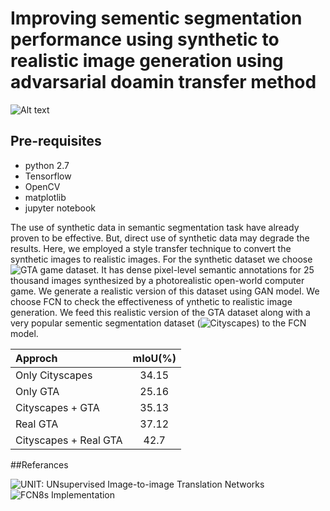 # Improving sementic segmentation performance using synthetic to realistic image generation using advarsarial doamin transfer method

![Alt text](Photos/syn.png)


## Pre-requisites

- python 2.7
- Tensorflow 
- OpenCV
- matplotlib
- jupyter notebook

The use of synthetic data in semantic segmentation task have already proven to be effective. But, direct use of synthetic data may degrade the results. Here, we employed a style transfer technique to convert the synthetic images to realistic images. For the synthetic dataset we choose ![GTA](https://download.visinf.tu-darmstadt.de/data/from_games/) game dataset. It has dense pixel-level semantic annotations for 25 thousand images synthesized by a photorealistic open-world computer game. We generate a realistic version of this dataset using GAN model. 
We choose FCN to check the effectiveness of ynthetic to realistic image generation. We feed this realistic version of the GTA dataset along with a very popular sementic segmentation dataset (![Cityscapes](https://www.cityscapes-dataset.com/)) to the FCN model. 

| Approch    | mIoU(%) | 
|:--------------- |:---------------:|
| Only Cityscapes|    34.15|  
|  Only GTA  |   25.16 | 
|  Cityscapes +  GTA | 35.13  |
|    Real GTA |   37.12   |  
| Cityscapes + Real GTA |   42.7   |  


##Referances

![UNIT: UNsupervised Image-to-image Translation Networks](https://github.com/mingyuliutw/UNIT)
![FCN8s Implementation]()
